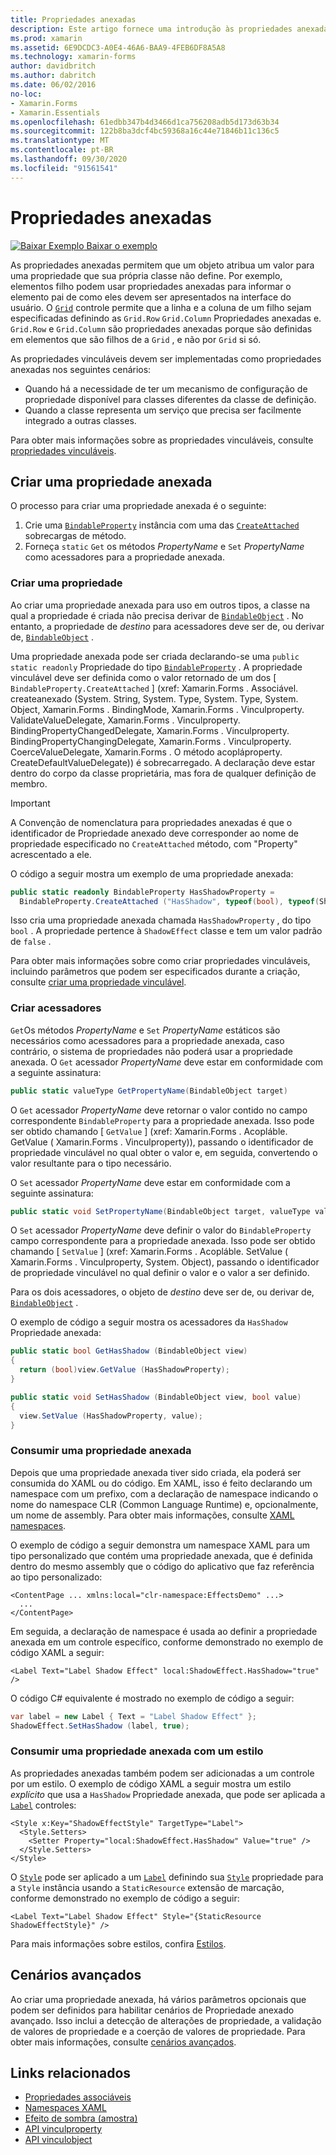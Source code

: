 ```yaml
---
title: Propriedades anexadas
description: Este artigo fornece uma introdução às propriedades anexadas e demonstra como criá-las e consumi-las.
ms.prod: xamarin
ms.assetid: 6E9DCDC3-A0E4-46A6-BAA9-4FEB6DF8A5A8
ms.technology: xamarin-forms
author: davidbritch
ms.author: dabritch
ms.date: 06/02/2016
no-loc:
- Xamarin.Forms
- Xamarin.Essentials
ms.openlocfilehash: 61edbb347b4d3466d1ca756208adb5d173d63b34
ms.sourcegitcommit: 122b8ba3dcf4bc59368a16c44e71846b11c136c5
ms.translationtype: MT
ms.contentlocale: pt-BR
ms.lasthandoff: 09/30/2020
ms.locfileid: "91561541"
---
```

# <a name="attached-properties"></a>Propriedades anexadas

[![Baixar Exemplo](~/media/shared/download.png) Baixar o exemplo](https://docs.microsoft.com/samples/xamarin/xamarin-forms-samples/effects-shadoweffect)


As propriedades anexadas permitem que um objeto atribua um valor para uma propriedade que sua própria classe não define. Por exemplo, elementos filho podem usar propriedades anexadas para informar o elemento pai de como eles devem ser apresentados na interface do usuário. O [`Grid`](xref:Xamarin.Forms.Grid) controle permite que a linha e a coluna de um filho sejam especificadas definindo as `Grid.Row` `Grid.Column` Propriedades anexadas e. `Grid.Row` e `Grid.Column` são propriedades anexadas porque são definidas em elementos que são filhos de a `Grid` , e não por `Grid` si só.

As propriedades vinculáveis devem ser implementadas como propriedades anexadas nos seguintes cenários:

- Quando há a necessidade de ter um mecanismo de configuração de propriedade disponível para classes diferentes da classe de definição.
- Quando a classe representa um serviço que precisa ser facilmente integrado a outras classes.

Para obter mais informações sobre as propriedades vinculáveis, consulte [propriedades vinculáveis](~/xamarin-forms/xaml/bindable-properties.md).

## <a name="create-an-attached-property"></a>Criar uma propriedade anexada

O processo para criar uma propriedade anexada é o seguinte:

1. Crie uma [`BindableProperty`](xref:Xamarin.Forms.BindableProperty) instância com uma das [`CreateAttached`](xref:Xamarin.Forms.BindableProperty.CreateAttached*) sobrecargas de método.
1. Forneça `static` `Get` os métodos *PropertyName* e `Set` *PropertyName* como acessadores para a propriedade anexada.

### <a name="create-a-property"></a>Criar uma propriedade

Ao criar uma propriedade anexada para uso em outros tipos, a classe na qual a propriedade é criada não precisa derivar de [`BindableObject`](xref:Xamarin.Forms.BindableObject) . No entanto, a propriedade de *destino* para acessadores deve ser de, ou derivar de, [`BindableObject`](xref:Xamarin.Forms.BindableObject) .

Uma propriedade anexada pode ser criada declarando-se uma `public static readonly` Propriedade do tipo [`BindableProperty`](xref:Xamarin.Forms.BindableProperty) . A propriedade vinculável deve ser definida como o valor retornado de um dos [ `BindableProperty.CreateAttached` ] (xref: Xamarin.Forms . Associável. createanexado (System. String, System. Type, System. Type, System. Object, Xamarin.Forms . BindingMode, Xamarin.Forms . Vinculproperty. ValidateValueDelegate, Xamarin.Forms . Vinculproperty. BindingPropertyChangedDelegate, Xamarin.Forms . Vinculproperty. BindingPropertyChangingDelegate, Xamarin.Forms . Vinculproperty. CoerceValueDelegate, Xamarin.Forms . O método acopláproperty. CreateDefaultValueDelegate)) é sobrecarregado. A declaração deve estar dentro do corpo da classe proprietária, mas fora de qualquer definição de membro.

> [!IMPORTANT]
> A Convenção de nomenclatura para propriedades anexadas é que o identificador de Propriedade anexado deve corresponder ao nome de propriedade especificado no `CreateAttached` método, com "Property" acrescentado a ele.

O código a seguir mostra um exemplo de uma propriedade anexada:

```csharp
public static readonly BindableProperty HasShadowProperty =
  BindableProperty.CreateAttached ("HasShadow", typeof(bool), typeof(ShadowEffect), false);
```

Isso cria uma propriedade anexada chamada `HasShadowProperty` , do tipo `bool` . A propriedade pertence à `ShadowEffect` classe e tem um valor padrão de `false` .

Para obter mais informações sobre como criar propriedades vinculáveis, incluindo parâmetros que podem ser especificados durante a criação, consulte [criar uma propriedade vinculável](~/xamarin-forms/xaml/bindable-properties.md#consume-a-bindable-property).

### <a name="create-accessors"></a>Criar acessadores

`Get`Os métodos *PropertyName* e `Set` *PropertyName* estáticos são necessários como acessadores para a propriedade anexada, caso contrário, o sistema de propriedades não poderá usar a propriedade anexada. O `Get` acessador *PropertyName* deve estar em conformidade com a seguinte assinatura:

```csharp
public static valueType GetPropertyName(BindableObject target)
```

O `Get` acessador *PropertyName* deve retornar o valor contido no campo correspondente `BindableProperty` para a propriedade anexada. Isso pode ser obtido chamando [ `GetValue` ] (xref: Xamarin.Forms . Acopláble. GetValue ( Xamarin.Forms . Vinculproperty)), passando o identificador de propriedade vinculável no qual obter o valor e, em seguida, convertendo o valor resultante para o tipo necessário.

O `Set` acessador *PropertyName* deve estar em conformidade com a seguinte assinatura:

```csharp
public static void SetPropertyName(BindableObject target, valueType value)
```

O `Set` acessador *PropertyName* deve definir o valor do `BindableProperty` campo correspondente para a propriedade anexada. Isso pode ser obtido chamando [ `SetValue` ] (xref: Xamarin.Forms . Acopláble. SetValue ( Xamarin.Forms . Vinculproperty, System. Object), passando o identificador de propriedade vinculável no qual definir o valor e o valor a ser definido.

Para os dois acessadores, o objeto de *destino* deve ser de, ou derivar de, [`BindableObject`](xref:Xamarin.Forms.BindableObject) .

O exemplo de código a seguir mostra os acessadores da `HasShadow` Propriedade anexada:

```csharp
public static bool GetHasShadow (BindableObject view)
{
  return (bool)view.GetValue (HasShadowProperty);
}

public static void SetHasShadow (BindableObject view, bool value)
{
  view.SetValue (HasShadowProperty, value);
}
```

### <a name="consume-an-attached-property"></a>Consumir uma propriedade anexada

Depois que uma propriedade anexada tiver sido criada, ela poderá ser consumida do XAML ou do código. Em XAML, isso é feito declarando um namespace com um prefixo, com a declaração de namespace indicando o nome do namespace CLR (Common Language Runtime) e, opcionalmente, um nome de assembly. Para obter mais informações, consulte [XAML namespaces](~/xamarin-forms/xaml/namespaces.md).

O exemplo de código a seguir demonstra um namespace XAML para um tipo personalizado que contém uma propriedade anexada, que é definida dentro do mesmo assembly que o código do aplicativo que faz referência ao tipo personalizado:

```xaml
<ContentPage ... xmlns:local="clr-namespace:EffectsDemo" ...>
  ...
</ContentPage>
```

Em seguida, a declaração de namespace é usada ao definir a propriedade anexada em um controle específico, conforme demonstrado no exemplo de código XAML a seguir:

```xaml
<Label Text="Label Shadow Effect" local:ShadowEffect.HasShadow="true" />
```

O código C# equivalente é mostrado no exemplo de código a seguir:

```csharp
var label = new Label { Text = "Label Shadow Effect" };
ShadowEffect.SetHasShadow (label, true);
```

### <a name="consume-an-attached-property-with-a-style"></a>Consumir uma propriedade anexada com um estilo

As propriedades anexadas também podem ser adicionadas a um controle por um estilo. O exemplo de código XAML a seguir mostra um estilo *explícito* que usa a `HasShadow` Propriedade anexada, que pode ser aplicada a [`Label`](xref:Xamarin.Forms.Label) controles:

```xaml
<Style x:Key="ShadowEffectStyle" TargetType="Label">
  <Style.Setters>
    <Setter Property="local:ShadowEffect.HasShadow" Value="true" />
  </Style.Setters>
</Style>
```

O [`Style`](xref:Xamarin.Forms.Style) pode ser aplicado a um [`Label`](xref:Xamarin.Forms.Label) definindo sua [`Style`](xref:Xamarin.Forms.NavigableElement.Style) propriedade para a `Style` instância usando a `StaticResource` extensão de marcação, conforme demonstrado no exemplo de código a seguir:

```xaml
<Label Text="Label Shadow Effect" Style="{StaticResource ShadowEffectStyle}" />
```

Para mais informações sobre estilos, confira [Estilos](~/xamarin-forms/user-interface/styles/index.md).

## <a name="advanced-scenarios"></a>Cenários avançados

Ao criar uma propriedade anexada, há vários parâmetros opcionais que podem ser definidos para habilitar cenários de Propriedade anexado avançado. Isso inclui a detecção de alterações de propriedade, a validação de valores de propriedade e a coerção de valores de propriedade. Para obter mais informações, consulte [cenários avançados](~/xamarin-forms/xaml/bindable-properties.md#advanced-scenarios).

## <a name="related-links"></a>Links relacionados

- [Propriedades associáveis](~/xamarin-forms/xaml/bindable-properties.md)
- [Namespaces XAML](~/xamarin-forms/xaml/namespaces.md)
- [Efeito de sombra (amostra)](/samples/xamarin/xamarin-forms-samples/effects-shadoweffect)
- [API vinculproperty](xref:Xamarin.Forms.BindableProperty)
- [API vinculobject](xref:Xamarin.Forms.BindableObject)
